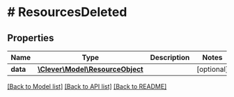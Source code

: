# # ResourcesDeleted

## Properties

Name | Type | Description | Notes
------------ | ------------- | ------------- | -------------
**data** | [**\Clever\Model\ResourceObject**](ResourceObject.md) |  | [optional]

[[Back to Model list]](../../README.md#models) [[Back to API list]](../../README.md#endpoints) [[Back to README]](../../README.md)
